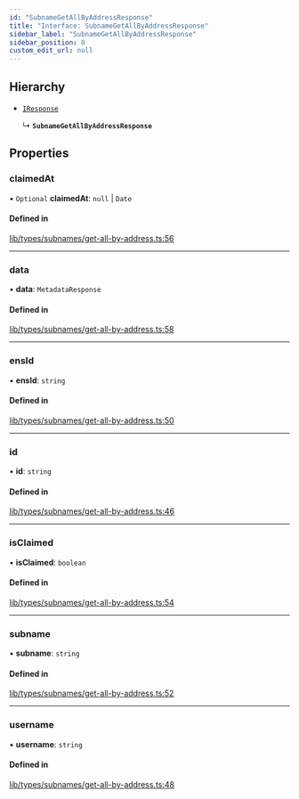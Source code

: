 ```yaml
---
id: "SubnameGetAllByAddressResponse"
title: "Interface: SubnameGetAllByAddressResponse"
sidebar_label: "SubnameGetAllByAddressResponse"
sidebar_position: 0
custom_edit_url: null
---
```


## Hierarchy

- [`IResponse`](IResponse.md)

  ↳ **`SubnameGetAllByAddressResponse`**

## Properties

### claimedAt

• `Optional` **claimedAt**: ``null`` \| `Date`

#### Defined in

[lib/types/subnames/get-all-by-address.ts:56](https://github.com/JustaName-id/JustaName-sdk/blob/24a962e/packages/@justaname.id/sdk/src/lib/types/subnames/get-all-by-address.ts#L56)

___

### data

• **data**: `MetadataResponse`

#### Defined in

[lib/types/subnames/get-all-by-address.ts:58](https://github.com/JustaName-id/JustaName-sdk/blob/24a962e/packages/@justaname.id/sdk/src/lib/types/subnames/get-all-by-address.ts#L58)

___

### ensId

• **ensId**: `string`

#### Defined in

[lib/types/subnames/get-all-by-address.ts:50](https://github.com/JustaName-id/JustaName-sdk/blob/24a962e/packages/@justaname.id/sdk/src/lib/types/subnames/get-all-by-address.ts#L50)

___

### id

• **id**: `string`

#### Defined in

[lib/types/subnames/get-all-by-address.ts:46](https://github.com/JustaName-id/JustaName-sdk/blob/24a962e/packages/@justaname.id/sdk/src/lib/types/subnames/get-all-by-address.ts#L46)

___

### isClaimed

• **isClaimed**: `boolean`

#### Defined in

[lib/types/subnames/get-all-by-address.ts:54](https://github.com/JustaName-id/JustaName-sdk/blob/24a962e/packages/@justaname.id/sdk/src/lib/types/subnames/get-all-by-address.ts#L54)

___

### subname

• **subname**: `string`

#### Defined in

[lib/types/subnames/get-all-by-address.ts:52](https://github.com/JustaName-id/JustaName-sdk/blob/24a962e/packages/@justaname.id/sdk/src/lib/types/subnames/get-all-by-address.ts#L52)

___

### username

• **username**: `string`

#### Defined in

[lib/types/subnames/get-all-by-address.ts:48](https://github.com/JustaName-id/JustaName-sdk/blob/24a962e/packages/@justaname.id/sdk/src/lib/types/subnames/get-all-by-address.ts#L48)
